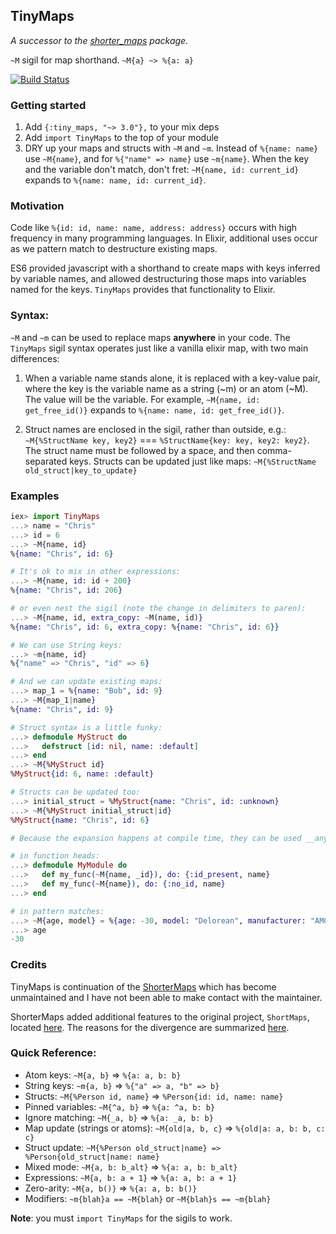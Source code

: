## TinyMaps

_A successor to the [shorter_maps](https://github.com/meyercm/shorter_maps) package._

`~M` sigil for map shorthand. `~M{a} ~> %{a: a}`

[![Build Status](https://travis-ci.org/meyercm/shorter_maps.svg?branch=master)](https://travis-ci.org/meyercm/shorter_maps)

### Getting started

1. Add `{:tiny_maps, "~> 3.0"},` to your mix deps
2. Add `import TinyMaps` to the top of your module
3. DRY up your maps and structs with `~M` and `~m`. Instead of `%{name: name}`
   use `~M{name}`, and for `%{"name" => name}` use `~m{name}`. When the key and
   the variable don't match, don't fret: `~M{name, id: current_id}` expands
   to `%{name: name, id: current_id}`.

### Motivation

Code like `%{id: id, name: name, address: address}` occurs with high frequency
in many programming languages. In Elixir, additional uses occur as we pattern
match to destructure existing maps.

ES6 provided javascript with a shorthand to create maps with keys inferred by
variable names, and allowed destructuring those maps into variables named for
the keys. `TinyMaps` provides that functionality to Elixir.

### Syntax:

`~M` and `~m` can be used to replace maps **anywhere** in your code. The
`TinyMaps` sigil syntax operates just like a vanilla elixir map, with two
main differences:

1. When a variable name stands alone, it is replaced with a key-value pair,
   where the key is the variable name as a string (~m) or an atom (~M). The value
   will be the variable. For example, `~M{name, id: get_free_id()}` expands to
   `%{name: name, id: get_free_id()}`.

2. Struct names are enclosed in the sigil, rather than outside, e.g.:
   `~M{%StructName key, key2}` === `%StructName{key: key, key2: key2}`. The
   struct name must be followed by a space, and then comma-separated keys.
   Structs can be updated just like maps: `~M{%StructName old_struct|key_to_update}`

### Examples

```elixir
iex> import TinyMaps
...> name = "Chris"
...> id = 6
...> ~M{name, id}
%{name: "Chris", id: 6}

# It's ok to mix in other expressions:
...> ~M{name, id: id + 200}
%{name: "Chris", id: 206}

# or even nest the sigil (note the change in delimiters to paren):
...> ~M{name, id, extra_copy: ~M(name, id)}
%{name: "Chris", id: 6, extra_copy: %{name: "Chris", id: 6}}

# We can use String keys:
...> ~m{name, id}
%{"name" => "Chris", "id" => 6}

# And we can update existing maps:
...> map_1 = %{name: "Bob", id: 9}
...> ~M{map_1|name}
%{name: "Chris", id: 9}

# Struct syntax is a little funky:
...> defmodule MyStruct do
...>   defstruct [id: nil, name: :default]
...> end
...> ~M{%MyStruct id}
%MyStruct{id: 6, name: :default}

# Structs can be updated too:
...> initial_struct = %MyStruct{name: "Chris", id: :unknown}
...> ~M{%MyStruct initial_struct|id}
%MyStruct{name: "Chris", id: 6}

# Because the expansion happens at compile time, they can be used __anywhere__:

# in function heads:
...> defmodule MyModule do
...>   def my_func(~M{name, _id}), do: {:id_present, name}
...>   def my_func(~M{name}), do: {:no_id, name}
...> end

# in pattern matches:
...> ~M{age, model} = %{age: -30, model: "Delorean", manufacturer: "AMC"}
...> age
-30

```

### Credits

TinyMaps is continuation of the [ShorterMaps](https://github.com/meyercm/shorter_maps) which has become unmaintained and I have not been able to make contact with the maintainer.

ShorterMaps added additional features to the original project, `ShortMaps`,
located [here][original-repo]. The reasons for the divergence are summarized
[here][divergent-opinion-issue].

[original-repo]: https://github.com/whatyouhide/short_maps
[divergent-opinion-issue]: https://github.com/whatyouhide/short_maps/issues/11

### Quick Reference:

- Atom keys: `~M{a, b}` => `%{a: a, b: b}`
- String keys: `~m{a, b}` => `%{"a" => a, "b" => b}`
- Structs: `~M{%Person id, name}` => `%Person{id: id, name: name}`
- Pinned variables: `~M{^a, b}` => `%{a: ^a, b: b}`
- Ignore matching: `~M{_a, b}` => `%{a: _a, b: b}`
- Map update (strings or atoms): `~M{old|a, b, c}` => `%{old|a: a, b: b, c: c}`
- Struct update: `~M{%Person old_struct|name} => %Person{old_struct|name: name}`
- Mixed mode: `~M{a, b: b_alt}` => `%{a: a, b: b_alt}`
- Expressions: `~M{a, b: a + 1}` => `%{a: a, b: a + 1}`
- Zero-arity: `~M{a, b()}` => `%{a: a, b: b()}`
- Modifiers: `~m{blah}a == ~M{blah}` or `~M{blah}s == ~m{blah}`

**Note**: you must `import TinyMaps` for the sigils to work.
